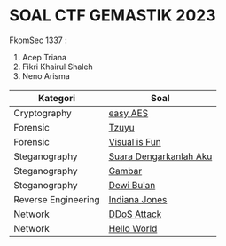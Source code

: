 # SOAL CTF GEMASTIK 2023

FkomSec 1337 :

1. Acep Triana
2. Fikri Khairul Shaleh
3. Neno Arisma



| Kategori            | Soal                                                                                                                                                                                                                                                                                                 |
| ------------------- | ---------------------------------------------------------------------------------------------------------------------------------------------------------------------------------------------------------------------------------------------------------------------------------------------------- |
| Cryptography        | [easy AES](https://github.com/aceptriana/CTF-Gemastik2023/raw/main/Cryptography/easy-aes.zip)                                    |
| Forensic            | [Tzuyu](https://github.com/krobus00/WRITE-UP-WARM-UP-CTF-GEMASTIK-14/blob/master/WRITE%20UP%20WARM%20UP%20CTF%20GEMASTIK%2014%20ae6215cd50f14c3fa96859446382c7ad/Forensic%207743cfc61d8f44f983e18a9628d65d95/Tzuyu%2053cf611d8cf44b64903acafff036ff97.md)                                            |
| Forensic            | [Visual is Fun](https://github.com/krobus00/WRITE-UP-WARM-UP-CTF-GEMASTIK-14/blob/master/WRITE%20UP%20WARM%20UP%20CTF%20GEMASTIK%2014%20ae6215cd50f14c3fa96859446382c7ad/Forensic%207743cfc61d8f44f983e18a9628d65d95/Visual%20is%20Fun%2065225d7c018245b28f89cde978688df8.md)                        |
| Steganography       | [Suara Dengarkanlah Aku](https://github.com/krobus00/WRITE-UP-WARM-UP-CTF-GEMASTIK-14/blob/master/WRITE%20UP%20WARM%20UP%20CTF%20GEMASTIK%2014%20ae6215cd50f14c3fa96859446382c7ad/Steganography%20bb90c4bf9a614faba5c21a6f86ecb7a1/Suara%20Dengarkanlah%20Aku%20f9b9eec51b814569870d5adc41af4532.md) |
| Steganography       | [Gambar](https://github.com/krobus00/WRITE-UP-WARM-UP-CTF-GEMASTIK-14/blob/master/WRITE%20UP%20WARM%20UP%20CTF%20GEMASTIK%2014%20ae6215cd50f14c3fa96859446382c7ad/Steganography%20bb90c4bf9a614faba5c21a6f86ecb7a1/Gambar%20fd19ca325e7b43cda812f9197d9c6e4c.md)                                     |
| Steganography       | [Dewi Bulan](https://github.com/krobus00/WRITE-UP-WARM-UP-CTF-GEMASTIK-14/blob/master/WRITE%20UP%20WARM%20UP%20CTF%20GEMASTIK%2014%20ae6215cd50f14c3fa96859446382c7ad/Steganography%20bb90c4bf9a614faba5c21a6f86ecb7a1/Dewi%20Bulan%20ab1f4519bcb84df18bff4cb1e1d3dc09.md)                           |
| Reverse Engineering | [Indiana Jones](https://github.com/krobus00/WRITE-UP-WARM-UP-CTF-GEMASTIK-14/blob/master/WRITE%20UP%20WARM%20UP%20CTF%20GEMASTIK%2014%20ae6215cd50f14c3fa96859446382c7ad/Reverse%20Engineering%20f760fce0addd4dcf99d9b9e7b354e2e0/Indiana%20Jones%20df79fc87038b46e2a81e49a66a401c19.md)             |
| Network             | [DDoS Attack](https://github.com/krobus00/WRITE-UP-WARM-UP-CTF-GEMASTIK-14/blob/master/WRITE%20UP%20WARM%20UP%20CTF%20GEMASTIK%2014%20ae6215cd50f14c3fa96859446382c7ad/Network%20f0628805626e48589fac71c673b3fd8e/DDoS%20Attack%200ecd82706a8c4715818d64f1120258d5.md)                               |
| Network             | [Hello World](https://github.com/krobus00/WRITE-UP-WARM-UP-CTF-GEMASTIK-14/blob/master/WRITE%20UP%20WARM%20UP%20CTF%20GEMASTIK%2014%20ae6215cd50f14c3fa96859446382c7ad/Network%20f0628805626e48589fac71c673b3fd8e/Hello%20World%20a9b4586bb93046e6b5f8bfc9df201097.md)                               |
